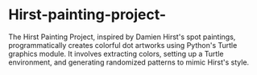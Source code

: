 # Hirst-painting-project-
The Hirst Painting Project, inspired by Damien Hirst's spot paintings, programmatically creates colorful dot artworks using Python's Turtle graphics module. It involves extracting colors, setting up a Turtle environment, and generating randomized patterns to mimic Hirst's style.
